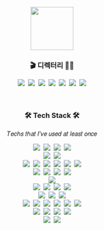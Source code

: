 <p align="center"> <img src="https://user-images.githubusercontent.com/63629356/137391234-c14ca9dd-3d04-4b17-b16f-b766da7ba572.png" width="100"> </p>

<h3 align="center"> 🎬 디렉터리 🧑‍💻 </h3>
<p align="center">
  <a href="https://linktr.ee/minj_shalom"><img src="https://img.shields.io/badge/Linktree-39E09B?style=flat-square&logo=Linktree&logoColor=white&link=https://linktr.ee/minj_shalom"/></a>&nbsp
  <a href="https://www.facebook.com/profile.php?id=100011258292405"><img src="https://img.shields.io/badge/Facebook-1877F2?style=flat-square&logo=Facebook&logoColor=white&link=https://www.facebook.com/profile.php?id=100011258292405"/></a>&nbsp
  <a href="https://www.instagram.com/minj_shalom/"><img src="https://img.shields.io/badge/Instagram-E4405F?style=flat-square&logo=Instagram&logoColor=white&link=https://www.instagram.com/minj_shalom/"/></a>&nbsp
  <a href="https://www.youtube.com/channel/UCmOklxMC6zIrrP9ZcnldthQ"><img src="https://img.shields.io/badge/YouTube-FF0000?style=flat-square&logo=YouTube&logoColor=white&link=https://www.youtube.com/channel/UCmOklxMC6zIrrP9ZcnldthQ"/></a>&nbsp
  <a href="https://github.com/minj-shalom"><img src="https://img.shields.io/badge/GitHub-181717?style=flat-square&logo=GitHub&logoColor=white&link=https://github.com/minj-shalom"/></a>&nbsp
  <a href="mailto:minj9711@gmail.com"><img src="https://img.shields.io/badge/Gmail-EA4335?style=flat-square&logo=Gmail&logoColor=white&link=minj9711@gmail.com"/></a>&nbsp
  <a href="https://hits.seeyoufarm.com"><img src="https://hits.seeyoufarm.com/api/count/incr/badge.svg?url=https%3A%2F%2Fgithub.com%2Fminj-shalom&count_bg=%2379C83D&title_bg=%23555555&icon=github.svg&icon_color=%23181717&title=HITS&edge_flat=true"/></a>
</p>

<br>

<h3 align="center">🛠 Tech Stack 🛠</h3>

<p align="center"> 𝑇𝑒𝑐ℎ𝑠 𝑡ℎ𝑎𝑡 𝐼'𝑣𝑒 𝑢𝑠𝑒𝑑 𝑎𝑡 𝑙𝑒𝑎𝑠𝑡 𝑜𝑛𝑐𝑒 </p>

<p align="center">
  <img src="https://img.shields.io/badge/Python-3776AB?style=flat-square&logo=Python&logoColor=white"/></a>&nbsp 
  <img src="https://img.shields.io/badge/C-A8B9CC?style=flat-square&logo=C&logoColor=white"/></a>&nbsp
  <img src="https://img.shields.io/badge/Java-007396?style=flat-square&logo=Java&logoColor=white"/></a>&nbsp 
  <img src="https://img.shields.io/badge/C++-00599C?style=flat-square&logo=C%2B%2B&logoColor=white"/></a>
  <br>
  <img src="https://img.shields.io/badge/Android-3DDC84?style=flat-square&logo=Android&logoColor=white"/></a>&nbsp 
  <img src="https://img.shields.io/badge/Android Studio-3DDC84?style=flat-square&logo=AndroidStudio&logoColor=white"/></a>
  <br>
  <img src="https://img.shields.io/badge/HTML-E34F26?style=flat-square&logo=HTML5&logoColor=white"/></a>&nbsp 
  <img src="https://img.shields.io/badge/CSS-1572B6?style=flat-square&logo=CSS3&logoColor=white"/></a>&nbsp
  <img src="https://img.shields.io/badge/MySQL-4479A1?style=flat-square&logo=MySQL&logoColor=white"/></a>&nbsp 
  <img src="https://img.shields.io/badge/React-61DAFB?style=flat-square&logo=React&logoColor=white"/></a>&nbsp
  <img src="https://img.shields.io/badge/JavaScript-F7DF1E?style=flat-square&logo=JavaScript&logoColor=white"/></a>&nbsp 
  <img src="https://img.shields.io/badge/TypeScript-3178C6?style=flat-square&logo=TypeScript&logoColor=white"/></a>
  <br>
  <img src="https://img.shields.io/badge/Jupyter-F37626?style=flat-square&logo=Jupyter&logoColor=white"/></a>&nbsp 
  <img src="https://img.shields.io/badge/Anaconda-44A833?style=flat-square&logo=Anaconda&logoColor=white"/></a>&nbsp 
  <img src="https://img.shields.io/badge/NumPy-013243?style=flat-square&logo=NumPy&logoColor=white"/></a>&nbsp
  <img src="https://img.shields.io/badge/Pandas-150458?style=flat-square&logo=pandas&logoColor=white"/></a>
  <br>
  <img src="https://img.shields.io/badge/Unreal Engine-0E1128?style=flat-square&logo=UnrealEngine&logoColor=white"/></a>
  <br>
  <img src="https://img.shields.io/badge/Windows-0078D6?style=flat-square&logo=Windows&logoColor=white"/></a>&nbsp 
  <img src="https://img.shields.io/badge/macOS-000000?style=flat-square&logo=macOS&logoColor=white"/></a>&nbsp 
  <img src="https://img.shields.io/badge/Linux-FCC624?style=flat-square&logo=Linux&logoColor=white"/></a>&nbsp 
  <img src="https://img.shields.io/badge/Ubuntu-E95420?style=flat-square&logo=Ubuntu&logoColor=white"/></a>
  <br>
  <img src="https://img.shields.io/badge/npm-CB3837?style=flat-square&logo=npm&logoColor=white"/></a>&nbsp 
  <img src="https://img.shields.io/badge/yarn-2C8EBB?style=flat-square&logo=Yarn&logoColor=white"/></a>&nbsp 
  <img src="https://img.shields.io/badge/vim-019733?style=flat-square&logo=Vim&logoColor=white"/></a> 
  <br>
  <img src="https://img.shields.io/badge/Visual Studio-5C2D91?style=flat-square&logo=VisualStudio&logoColor=white"/></a>&nbsp 
  <img src="https://img.shields.io/badge/Visual Studio Code-007ACC?style=flat-square&logo=VisualStudioCode&logoColor=white"/></a>&nbsp
  <img src="https://img.shields.io/badge/Eclipse IDE-2C2255?style=flat-square&logo=EclipseIDE&logoColor=white"/></a>&nbsp 
  <img src="https://img.shields.io/badge/IntelliJ IDEA-000000?style=flat-square&logo=IntelliJIDEA&logoColor=white"/></a>&nbsp
  <img src="https://img.shields.io/badge/VirtualBox-183A61?style=flat-square&logo=VirtualBox&logoColor=white"/></a>&nbsp 
  <img src="https://img.shields.io/badge/VMware-607078?style=flat-square&logo=VMware&logoColor=white"/></a>
  <br>
  <img src="https://img.shields.io/badge/GitHub-181717?style=flat-square&logo=GitHub&logoColor=white"/></a>&nbsp 
  <img src="https://img.shields.io/badge/Bitbucket-0052CC?style=flat-square&logo=Bitbucket&logoColor=white"/></a>&nbsp 
  <img src="https://img.shields.io/badge/Git-F05032?style=flat-square&logo=Git&logoColor=white"/></a>&nbsp 
  <img src="https://img.shields.io/badge/GitKraken-179287?style=flat-square&logo=GitKraken&logoColor=white"/></a>
  <br>
  <img src="https://img.shields.io/badge/Microsoft Teams-6264A7?style=flat-square&logo=MicrosoftTeams&logoColor=white"/></a>&nbsp 
  <img src="https://img.shields.io/badge/Slack-4A154B?style=flat-square&logo=Slack&logoColor=white"/></a>
</p>
